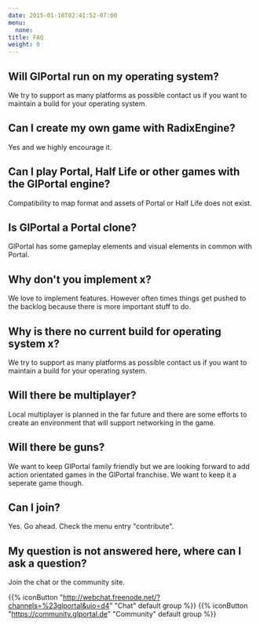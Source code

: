 ```yaml
---
date: 2015-01-18T02:41:52-07:00
menu:
  none:
title: FAQ
weight: 0
---
```

## Will GlPortal run on my operating system?
We try to support as many platforms as possible contact us if you want to maintain a build for your operating system.
## Can I create my own game with RadixEngine?
Yes and we highly encourage it.
## Can I play Portal, Half Life or other games with the GlPortal engine?
Compatibility to map format and assets of Portal or Half Life does not exist.
## Is GlPortal a Portal clone?
GlPortal has some gameplay elements and visual elements in common with Portal.
## Why don't you implement x?
We love to implement features. However often times things get pushed to the backlog because there is more important stuff to do.
## Why is there no current build for operating system x?
We try to support as many platforms as possible contact us if you want to maintain a build for your operating system.
## Will there be multiplayer?
Local multiplayer is planned in the far future and there are some efforts to create an environment that will support networking in the game. 
## Will there be guns?
We want to keep GlPortal family friendly but we are looking forward to add action orientated games in the GlPortal franchise. We want to keep it a seperate game though.
## Can I join?
Yes. Go ahead. Check the menu entry "contribute".
## My question is not answered here, where can I ask a question?
Join the chat or the community site.

{{% iconButton "http://webchat.freenode.net/?channels=%23glportal&uio=d4" "Chat" default group %}}
{{% iconButton "https://community.glportal.de" "Community" default group %}}
